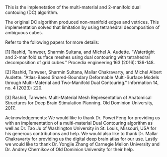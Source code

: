 This is the implenetation of the multi-material and 2-manifold dual contouing (DC) algorithm.

The original DC algorithm produced non-manifold edges and vetrices. This implementation solved that limitation by using tetrahedral decomposition of ambiguous cubes. 

Refer to the following papers for more details: 

[1] Rashid, Tanweer, Sharmin Sultana, and Michel A. Audette. "Watertight and 2-manifold surface meshes using dual contouring with tetrahedral decomposition of grid cubes." Procedia engineering 163 (2016): 136-148.

[2] Rashid, Tanweer, Sharmin Sultana, Mallar Chakravarty, and Michel Albert Audette. "Atlas-Based Shared-Boundary Deformable Multi-Surface Models through Multi-Material and Two-Manifold Dual Contouring." Information 14, no. 4 (2023): 220.

[3] Rashid, Tanweer. Multi-Material Mesh Representation of Anatomical Structures for Deep Brain Stimulation Planning. Old Dominion University, 2017.


Acknowledgements: 
We would like to thank Dr. Powei Feng for providing us with an implementation of a multi-material Dual Contouring algorithm as well as Dr. Tao Ju of Washington University in St. Louis, Missouri, USA for his generous contributions and help. We would also like to thank Dr. Mallar Chakravarty for providing us the digital deep brain atlas for our use. Lastly we would like to thank Dr. Yongjie Zhang of Carnegie Mellon University and Dr. Andrey Chernikov of Old Dominion University for their help. 
